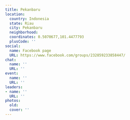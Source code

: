 ```yaml
---
title: Pekanbaru
location:
  country: Indonesia
  state: Riau
  city: Pekanbaru
  neighborhood: 
  coordinates: 0.5070677,101.4477793
  plusCode: ''
social:
  name: Facebook page
  URL: https://www.facebook.com/groups/232859233858447/
chat:
  name: ''
  URL: ''
event:
  name: ''
  URL: ''
leaders:
- name: ''
  URL: ''
photos:
  old: 
  cover: ''
---
```


